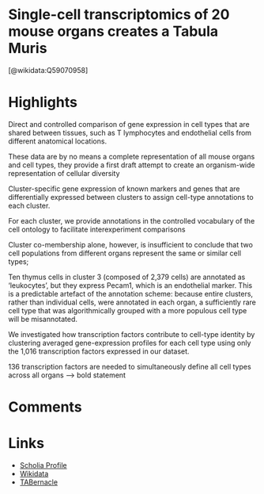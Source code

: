 
Single-cell transcriptomics of 20 mouse organs creates a Tabula Muris
=====================================================================
  
  [@wikidata:Q59070958]  

# Highlights

Direct and controlled comparison of gene expression in cell types that are shared between tissues, such as T lymphocytes and endothelial cells from different anatomical locations.

These data are by no means a complete representation of all mouse organs and cell types, they provide a first draft attempt to create an organism-wide representation of cellular diversity

Cluster-specific gene expression of known markers and genes that are differentially expressed between clusters to assign cell-type annotations to each cluster.

For each cluster, we provide annotations in the controlled vocabulary of the cell ontology to facilitate interexperiment comparisons

Cluster co-membership alone, however, is insufficient to conclude that two cell populations from different organs represent the same or similar cell types;

Ten thymus cells in cluster 3 (composed of 2,379 cells) are annotated as ‘leukocytes’, but they express Pecam1, which is an endothelial marker. This is a predictable artefact of the annotation scheme: because entire clusters, rather than individual cells, were annotated in each organ, a sufficiently rare cell type that was algorithmically grouped with a more populous cell type will be misannotated.

We investigated how transcription factors contribute to cell-type identity by clustering averaged gene-expression profiles for each cell type using only the 1,016 transcription factors expressed in our dataset.

136 transcription factors are needed to simultaneously define all cell types across all organs
--> bold statement

# Comments

# Links
  
 * [Scholia Profile](https://scholia.toolforge.org/work/Q59070958)  
 * [Wikidata](https://www.wikidata.org/wiki/Q59070958)  
 * [TABernacle](https://tabernacle.toolforge.org/?#/tab/manual/Q59070958/P921%3BP4510)  
